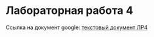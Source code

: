# Лабораторная работа 4
Ссылка на документ google: [текстовый документ ЛР4](https://docs.google.com/document/d/1Gq0vhd7tVfWZovGAMR2984FrY8jUnBbfh6Dur9o2Qq0/edit?usp=drive_link)
